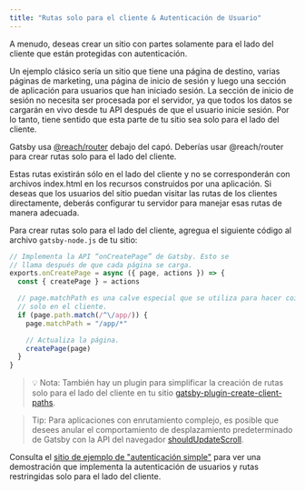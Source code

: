 ```yaml
---
title: "Rutas solo para el cliente & Autenticación de Usuario"
---
```


A menudo, deseas crear un sitio con partes solamente para el lado del cliente que están protegidas con autenticación.

Un ejemplo clásico sería un sitio que tiene una página de destino, varias páginas de marketing, una página de inicio de sesión y luego una sección de aplicación para usuarios que han iniciado sesión. La sección de inicio de sesión no necesita ser procesada por el servidor, ya que todos los datos se cargarán en vivo desde tu API después de que el usuario inicie sesión. Por lo tanto, tiene sentido que esta parte de tu sitio sea solo para el lado del cliente.

Gatsby usa [@reach/router](https://reach.tech/router/) debajo del capó. Deberías usar @reach/router para crear rutas solo para el lado del cliente.

Estas rutas existirán sólo en el lado del cliente y no se corresponderán con archivos index.html en los recursos construidos por una aplicación. Si deseas que los usuarios del sitio puedan visitar las rutas de los clientes directamente, deberás configurar tu servidor para manejar esas rutas de manera adecuada.

Para crear rutas solo para el lado del cliente, agregua el siguiente código al archivo `gatsby-node.js` de tu sitio:

```javascript:title=gatsby-node.js
// Implementa la API “onCreatePage” de Gatsby. Esto se
// llama después de que cada página se carga.
exports.onCreatePage = async ({ page, actions }) => {
  const { createPage } = actions

  // page.matchPath es una calve especial que se utiliza para hacer coincidir páginas
  // solo en el cliente.
  if (page.path.match(/^\/app/)) {
    page.matchPath = "/app/*"

    // Actualiza la página.
    createPage(page)
  }
}
```

> 💡 Nota: También hay un plugin para simplificar la creación de rutas solo para el lado del cliente en tu sitio
> [gatsby-plugin-create-client-paths](/packages/gatsby-plugin-create-client-paths/).

> Tip: Para aplicaciones con enrutamiento complejo, es posible que desees anular el comportamiento de desplazamiento predeterminado de Gatsby con la API del navegador [shouldUpdateScroll](/docs/browser-apis/#shouldUpdateScroll).

Consulta el [sitio de ejemplo de "autenticación simple"](https://github.com/gatsbyjs/gatsby/blob/master/examples/simple-auth/) para ver una demostración que implementa la autenticación de usuarios y rutas restringidas solo para el lado del cliente.

